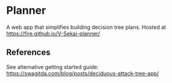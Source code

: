 # Planner

A web app that simplifies building decision tree plans. Hosted at https://fire.github.io/V-Sekai-planner/

## References

See alternative getting started guide: https://swagitda.com/blog/posts/deciduous-attack-tree-app/
